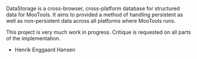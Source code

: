 DataStorage is a cross-browser, cross-platform database for structured data for MooTools. It aims to provided a method of handling persistent as well as non-persistent data across all platforms where MooTools runs.

This project is very much work in progress. Critique is requested on all parts of the implementation.
- Henrik Enggaard Hansen